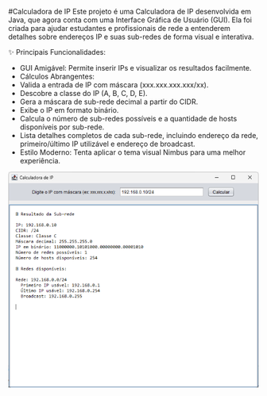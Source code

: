 #Calculadora de IP
Este projeto é uma Calculadora de IP desenvolvida em Java, que agora conta com uma Interface Gráfica de Usuário (GUI). Ela foi criada para ajudar estudantes e profissionais de rede a entenderem detalhes sobre endereços IP e suas sub-redes de forma visual e interativa.

✨ Principais Funcionalidades:
* GUI Amigável: Permite inserir IPs e visualizar os resultados facilmente.
* Cálculos Abrangentes:
* Valida a entrada de IP com máscara (xxx.xxx.xxx.xxx/xx).
* Descobre a classe do IP (A, B, C, D, E).
* Gera a máscara de sub-rede decimal a partir do CIDR.
* Exibe o IP em formato binário.
* Calcula o número de sub-redes possíveis e a quantidade de hosts disponíveis por sub-rede.
* Lista detalhes completos de cada sub-rede, incluindo endereço da rede, primeiro/último IP utilizável e endereço de broadcast.
* Estilo Moderno: Tenta aplicar o tema visual Nimbus para uma melhor experiência.


![Texto Alternativo](image/1.png)